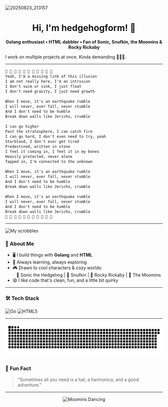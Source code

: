 <!-- hedgehogform's GitHub Profile README -->

![20250823_213157](https://github.com/user-attachments/assets/8a34ee09-fa9f-41c8-a523-b5cc227cc75a)

<h1 align="center">Hi, I'm hedgehogform! 🦔</h1>

<p align="center">
  <b>Golang enthusiast • HTML dabbler • Fan of Sonic, Snufkin, the Moomins & Rocky Rickaby</b>
</p>

<!-- #1 Rust hater. Community sucks. Though I use it sometimes. -->

I work on multiple projects at once. Kinda demanding 💁🏼‍♂️.

---
```
🎵 🎵 🎵 🎵 🎵 🎵 🎵 🎵 🎵 🎵 🎵
Yeah, I'm a missing link of this illusion
I am not really here, I'm an intrusion
I don't swim or sink, I just float
I don't need gravity, I just need growth

When I move, it's an earthquake rumble
I will never, ever fall, never stumble
And I don't need to be humble
Break down walls like Jericho, crumble

I can go higher
Past the stratosphere, I can catch fire
I can go hard, I don't even need to try, yeah
Starblood, I don't ever get tired
Predestined, written in stone
I feel it coming in, I feel it in my bones
Heavily protected, never alone
Tapped in, I'm connected to the unknown

When I move, it's an earthquake rumble
I will never, ever fall, never stumble
And I don't need to be humble
Break down walls like Jericho, crumble

When I move, it's an earthquake rumble
I will never, ever fall, never stumble
And I don't need to be humble
Break down walls like Jericho, crumble
🎵 🎵 🎵 🎵 🎵 🎵 🎵 🎵 🎵 🎵 🎵
```
---

![My scrobbles](https://lastfm-recently-played.vercel.app/api?user=ultimateshdform&header_style=normal_stats&footer_style=wave&maxage=60&loved=true)

### 🚀 About Me

- 🖥️ I build things with **Golang** and **HTML**
- 🌱 Always learning, always exploring
- 🎮 Drawn to cool characters & cozy worlds:  
  &nbsp;&nbsp;&nbsp;🦔 Sonic the Hedgehog | 🎩 Snufkin | 🐻 Rocky Rickaby | 🐸 The Moomins
- 😄 I like code that's clean, fun, and a little bit quirky

---

### 🛠️ Tech Stack

![Go](https://img.shields.io/badge/-Golang-00ADD8?logo=go&logoColor=white&style=flat)
![HTML5](https://img.shields.io/badge/-HTML5-E34F26?logo=html5&logoColor=white&style=flat)

---

<picture>
  <source media="(prefers-color-scheme: dark)" srcset="https://raw.githubusercontent.com/hedgehogform/hedgehogform/refs/heads/output/github-contribution-grid-snake-dark.svg" />
  <source media="(prefers-color-scheme: light)" srcset="https://raw.githubusercontent.com/hedgehogform/hedgehogform/refs/heads/output/github-contribution-grid-snake.svg" />
  <img alt="github-snake" src="https://raw.githubusercontent.com/hedgehogform/hedgehogform/refs/heads/output/github-contribution-grid-snake.svg" />
</picture>

### 🌟 Fun Fact

> "Sometimes all you need is a hat, a harmonica, and a good adventure."

---

<p align="center">
  <img src="https://media.giphy.com/media/whatthefuckthislink/giphy.gif" width="100" alt="Moomins Dancing">
</p>
